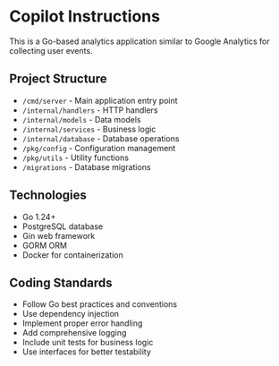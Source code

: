 # Copilot Instructions

<!-- Use this file to provide workspace-specific custom instructions to Copilot. For more details, visit https://code.visualstudio.com/docs/copilot/copilot-customization#_use-a-githubcopilotinstructionsmd-file -->

This is a Go-based analytics application similar to Google Analytics for collecting user events.

## Project Structure
- `/cmd/server` - Main application entry point
- `/internal/handlers` - HTTP handlers
- `/internal/models` - Data models
- `/internal/services` - Business logic
- `/internal/database` - Database operations
- `/pkg/config` - Configuration management
- `/pkg/utils` - Utility functions
- `/migrations` - Database migrations

## Technologies
- Go 1.24+
- PostgreSQL database
- Gin web framework
- GORM ORM
- Docker for containerization

## Coding Standards
- Follow Go best practices and conventions
- Use dependency injection
- Implement proper error handling
- Add comprehensive logging
- Include unit tests for business logic
- Use interfaces for better testability
